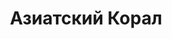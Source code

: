 ---
layout: wave_post
title: Азиатский Корал
image: /assets/images/asian_coral.jpg
alt: asian_coral
---